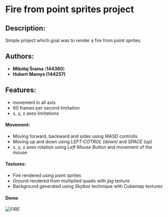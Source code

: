 # Fire from point sprites project

## Description:
Simple project which goal was to render a fire from point sprites.

## Authors: 
- **Mikołaj Śrama** (**144380**)
- **Hubert Mamys (144257)**

## Features:
- movement in all axis
- 60 frames per second limitation
- x, y, z axes limitations

#### Movement:
- Moving forward, backward and sides using *WASD* controlls
- Moving up and down using *LEFT-COTROL (down)* and *SPACE (up)*
- x, y, z axes rotation using *Left Mouse Button* and movement of the mouse

#### Textures:
- Fire rendered using point sprites
- Ground rendered from multiplied quads with *jpg* texture
- Background generated using *Skybox* technique with Cubemap textures

#### Demo
![FIRE](/Resources/Readme/fire.gif)
